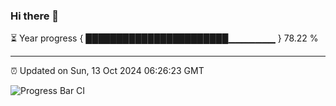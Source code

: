 ### Hi there 👋

⏳ Year progress { ███████████████████████▁▁▁▁▁▁▁ } 78.22 %

---

⏰ Updated on Sun, 13 Oct 2024 06:26:23 GMT

![Progress Bar CI](https://github.com/liununu/liununu/workflows/Progress%20Bar%20CI/badge.svg)
